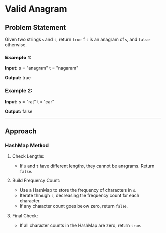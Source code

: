 # Valid Anagram

## Problem Statement
Given two strings `s` and `t`, return `true` if `t` is an anagram of `s`, and `false` otherwise.

### Example 1:
**Input:**
s = "anagram"
t = "nagaram"

**Output:**
true

### Example 2:
**Input:**
s = "rat"
t = "car"

**Output:**
false

---

## Approach

### HashMap Method
1. Check Lengths:
    - If `s` and `t` have different lengths, they cannot be anagrams. Return `false`.

2. Build Frequency Count:
    - Use a HashMap to store the frequency of characters in `s`.
    - Iterate through `t`, decreasing the frequency count for each character.
    - If any character count goes below zero, return `false`.

3. Final Check:
    - If all character counts in the HashMap are zero, return `true`.